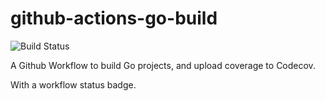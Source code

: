 # github-actions-go-build

![Build Status](https://github.com/jimsmart/github-actions-go-build/actions/workflows/main.yml/badge.svg)

A Github Workflow to build Go projects, and upload coverage to Codecov.

With a workflow status badge.
